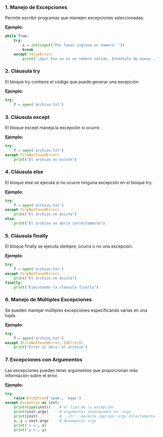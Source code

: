 ### 1. Manejo de Excepciones

Permite escribir programas que manejen excepciones seleccionadas.

**Ejemplo:**

```python
while True:
    try:
        x = int(input("Por favor ingrese un número: "))
        break
    except ValueError:
        print("¡Ups! Eso no es un número válido. Inténtalo de nuevo...")
```

### 2. Cláusula try

El bloque try contiene el código que puede generar una excepción.

**Ejemplo:**

```python
try:
    f = open('archivo.txt')
```

### 3. Cláusula except

El bloque except maneja la excepción si ocurre.

**Ejemplo:**

```python
try:
    f = open('archivo.txt')
except FileNotFoundError:
    print("El archivo no existe")
```

### 4. Cláusula else

El bloque else se ejecuta si no ocurre ninguna excepción en el bloque try.

**Ejemplo:**

```python
try:
    f = open('archivo.txt')
except FileNotFoundError:
    print("El archivo no existe")
else:
    print("El archivo se abrió correctamente")
```

### 5. Cláusula finally

El bloque finally se ejecuta siempre, ocurra o no una excepción.

**Ejemplo:**

```python
try:
    f = open('archivo.txt')
except FileNotFoundError:
    print("El archivo no existe")
finally:
    print("Ejecutando la cláusula finally")
```

### 6. Manejo de Múltiples Excepciones

Se pueden manejar múltiples excepciones especificando varias en una tupla.

**Ejemplo:**

```python
try:
    f = open('archivo.txt')
except (FileNotFoundError, IOError):
    print("Error al abrir el archivo")
```

### 7. Excepciones con Argumentos

Las excepciones pueden tener argumentos que proporcionan más información sobre el error.

**Ejemplo:**

```python
try:
    raise Exception('spam', 'eggs')
except Exception as inst:
    print(type(inst))    # el tipo de la excepción
    print(inst.args)     # argumentos almacenados en .args
    print(inst)          # __str__ permite imprimir args directamente
    x, y = inst.args     # desempacar args
    print('x =', x)
    print('y =', y)
```
